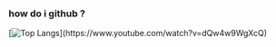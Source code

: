 ### how do i github ?

[![Top Langs](https://github-readme-stats.vercel.app/api/top-langs/?username=winterunderscore&theme=onedark&layout=compact "https://github.com/anuraghazra/github-readme-stats")](https://www.youtube.com/watch?v=dQw4w9WgXcQ)
